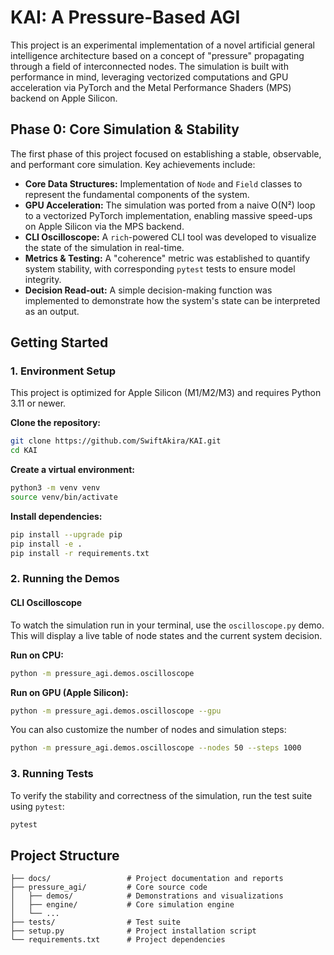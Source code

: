 # KAI: A Pressure-Based AGI

This project is an experimental implementation of a novel artificial general intelligence architecture based on a concept of "pressure" propagating through a field of interconnected nodes. The simulation is built with performance in mind, leveraging vectorized computations and GPU acceleration via PyTorch and the Metal Performance Shaders (MPS) backend on Apple Silicon.

## Phase 0: Core Simulation & Stability

The first phase of this project focused on establishing a stable, observable, and performant core simulation. Key achievements include:

- **Core Data Structures:** Implementation of `Node` and `Field` classes to represent the fundamental components of the system.
- **GPU Acceleration:** The simulation was ported from a naive O(N²) loop to a vectorized PyTorch implementation, enabling massive speed-ups on Apple Silicon via the MPS backend.
- **CLI Oscilloscope:** A `rich`-powered CLI tool was developed to visualize the state of the simulation in real-time.
- **Metrics & Testing:** A "coherence" metric was established to quantify system stability, with corresponding `pytest` tests to ensure model integrity.
- **Decision Read-out:** A simple decision-making function was implemented to demonstrate how the system's state can be interpreted as an output.

## Getting Started

### 1. Environment Setup

This project is optimized for Apple Silicon (M1/M2/M3) and requires Python 3.11 or newer.

**Clone the repository:**
```bash
git clone https://github.com/SwiftAkira/KAI.git
cd KAI
```

**Create a virtual environment:**
```bash
python3 -m venv venv
source venv/bin/activate
```

**Install dependencies:**
```bash
pip install --upgrade pip
pip install -e .
pip install -r requirements.txt
```

### 2. Running the Demos

#### CLI Oscilloscope

To watch the simulation run in your terminal, use the `oscilloscope.py` demo. This will display a live table of node states and the current system decision.

**Run on CPU:**
```bash
python -m pressure_agi.demos.oscilloscope
```

**Run on GPU (Apple Silicon):**
```bash
python -m pressure_agi.demos.oscilloscope --gpu
```

You can also customize the number of nodes and simulation steps:
```bash
python -m pressure_agi.demos.oscilloscope --nodes 50 --steps 1000
```

### 3. Running Tests

To verify the stability and correctness of the simulation, run the test suite using `pytest`:
```bash
pytest
```

## Project Structure
```
├── docs/                 # Project documentation and reports
├── pressure_agi/         # Core source code
│   ├── demos/            # Demonstrations and visualizations
│   ├── engine/           # Core simulation engine
│   └── ...
├── tests/                # Test suite
├── setup.py              # Project installation script
└── requirements.txt      # Project dependencies
``` 